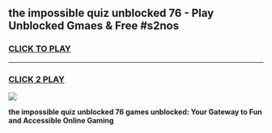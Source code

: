 
## the impossible quiz unblocked 76 - Play Unblocked Gmaes & Free #s2nos
<h3>
<a href="https://news.freeplayer.one?title=the_impossible_quiz_unblocked_76&ref=03M">CLICK TO PLAY</a></h3>
<hr>

<h3>
<a href="https://news.freeplayer.one?title=the_impossible_quiz_unblocked_76&ref=03M">CLICK 2 PLAY</a>
  
</h3>

<a href="https://news.freeplayer.one?title=the_impossible_quiz_unblocked_76&ref=03M"><img src="https://clearcache.store/games.png"></a>


**the impossible quiz unblocked 76 games unblocked: Your Gateway to Fun and Accessible Online Gaming**
